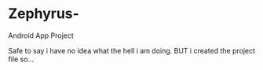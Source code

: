 # Zephyrus-
Android App Project

Safe to say i have no idea what the
hell i am doing.
BUT i created the project file so...
